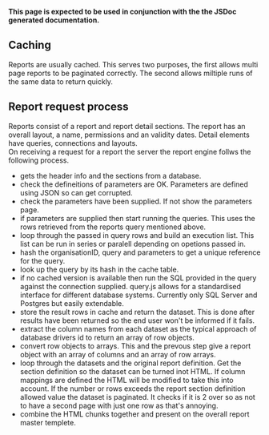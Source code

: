 __This page is expected to be used in conjunction with the the JSDoc generated documentation.__

## Caching ##
Reports are usually cached.  This serves two purposes, the first allows multi page reports to be paginated correctly.  The second allows miltiple runs of the same data to return quickly.

## Report request process ##
Reports consist of a report and report detail sections.  The report has an overall layout, a name, permissions and an validity dates.  Detail elements have queries, connections and layouts.  
On receiving a request for a report the server the report engine follws the following process.
* gets the header info and the sections from a database.
* check the defineitions of parameters are OK.  Parameters are defined using JSON so can get corrupted.
* check the parameters have been supplied.  If not show the parameters page.
* if parameters are supplied then start running the queries.  This uses the rows retrieved from the reports query mentioned above.
* loop through the passed in query rows and build an execution list.  This list can be run in series or paralell depending on opetions passed in.
* hash the organisationID, query and parameters to get a unique reference for the query.
* look up the query by its hash in the cache table.
* if no cached version is available then run the SQL provided in the query against the connection supplied.  query.js allows for a standardised interface for different database systems.  Currently only SQL Server and Postgres but easily extendable.
* store the result rows in cache and return the dataset.  This is done after results have been returned so the end user won't be informed if it fails.
* extract the column names from each dataset as the typical approach of database drivers id to return an array of row objects. 
* convert row objects to arrays.  This and the prevous step give a report object with an array of columns and an array of row arrays.
* loop through the datasets and the original report definition.  Get the section definition so the dataset can be turned inot HTML.  If column mappings are defined the HTML will be modified to take this into account. If the number or rows exceeds the report section definition allowed value the dataset is paginated.  It checks if it is 2 over so as not to have a second page with just one row as that's annoying.
* combine the HTML chunks together and present on the overall report master templete.
